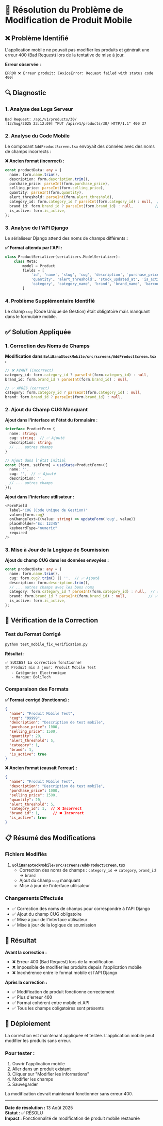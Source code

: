 # 🔧 Résolution du Problème de Modification de Produit Mobile

## ❌ Problème Identifié

L'application mobile ne pouvait pas modifier les produits et générait une erreur 400 (Bad Request) lors de la tentative de mise à jour.

**Erreur observée :**
```
ERROR ❌ Erreur produit: [AxiosError: Request failed with status code 400]
```

## 🔍 Diagnostic

### 1. Analyse des Logs Serveur
```
Bad Request: /api/v1/products/30/
[13/Aug/2025 23:12:09] "PUT /api/v1/products/30/ HTTP/1.1" 400 37
```

### 2. Analyse du Code Mobile
Le composant `AddProductScreen.tsx` envoyait des données avec des noms de champs incorrects :

**❌ Ancien format (incorrect) :**
```typescript
const productData: any = {
  name: form.name.trim(),
  description: form.description.trim(),
  purchase_price: parseInt(form.purchase_price),
  selling_price: parseInt(form.selling_price),
  quantity: parseInt(form.quantity),
  alert_threshold: parseInt(form.alert_threshold),
  category_id: form.category_id ? parseInt(form.category_id) : null,  // ❌ Incorrect
  brand_id: form.brand_id ? parseInt(form.brand_id) : null,          // ❌ Incorrect
  is_active: form.is_active,
};
```

### 3. Analyse de l'API Django
Le sérialiseur Django attend des noms de champs différents :

**✅ Format attendu par l'API :**
```python
class ProductSerializer(serializers.ModelSerializer):
    class Meta:
        model = Product
        fields = [
            'id', 'name', 'slug', 'cug', 'description', 'purchase_price', 'selling_price',
            'quantity', 'alert_threshold', 'stock_updated_at', 'is_active', 'created_at', 'updated_at',
            'category', 'category_name', 'brand', 'brand_name', 'barcodes'  # ✅ 'category' et 'brand'
        ]
```

### 4. Problème Supplémentaire Identifié
Le champ `cug` (Code Unique de Gestion) était obligatoire mais manquant dans le formulaire mobile.

## ✅ Solution Appliquée

### 1. Correction des Noms de Champs
**Modification dans `BoliBanaStockMobile/src/screens/AddProductScreen.tsx` :**

```typescript
// ❌ AVANT (incorrect)
category_id: form.category_id ? parseInt(form.category_id) : null,
brand_id: form.brand_id ? parseInt(form.brand_id) : null,

// ✅ APRÈS (correct)
category: form.category_id ? parseInt(form.category_id) : null,
brand: form.brand_id ? parseInt(form.brand_id) : null,
```

### 2. Ajout du Champ CUG Manquant
**Ajout dans l'interface et l'état du formulaire :**

```typescript
interface ProductForm {
  name: string;
  cug: string;  // ✅ Ajouté
  description: string;
  // ... autres champs
}

// Ajout dans l'état initial
const [form, setForm] = useState<ProductForm>({
  name: '',
  cug: '',  // ✅ Ajouté
  description: '',
  // ... autres champs
});
```

**Ajout dans l'interface utilisateur :**
```typescript
<FormField
  label="CUG (Code Unique de Gestion)"
  value={form.cug}
  onChangeText={(value: string) => updateForm('cug', value)}
  placeholder="Ex: 12345"
  keyboardType="numeric"
  required
/>
```

### 3. Mise à Jour de la Logique de Soumission
**Ajout du champ CUG dans les données envoyées :**

```typescript
const productData: any = {
  name: form.name.trim(),
  cug: form.cug?.trim() || '',  // ✅ Ajouté
  description: form.description.trim(),
  // ... autres champs avec les bons noms
  category: form.category_id ? parseInt(form.category_id) : null,  // ✅ Corrigé
  brand: form.brand_id ? parseInt(form.brand_id) : null,          // ✅ Corrigé
  is_active: form.is_active,
};
```

## 🧪 Vérification de la Correction

### Test du Format Corrigé
```bash
python test_mobile_fix_verification.py
```

**Résultat :**
```
✅ SUCCÈS! La correction fonctionne!
📦 Produit mis à jour: Produit Mobile Test
   - Catégorie: Électronique
   - Marque: BoliTech
```

### Comparaison des Formats

**✅ Format corrigé (fonctionne) :**
```json
{
  "name": "Produit Mobile Test",
  "cug": "99999",
  "description": "Description de test mobile",
  "purchase_price": 1000,
  "selling_price": 1500,
  "quantity": 20,
  "alert_threshold": 5,
  "category": 1,
  "brand": 1,
  "is_active": true
}
```

**❌ Ancien format (causait l'erreur) :**
```json
{
  "name": "Produit Mobile Test",
  "description": "Description de test mobile",
  "purchase_price": 1000,
  "selling_price": 1500,
  "quantity": 20,
  "alert_threshold": 5,
  "category_id": 1,  // ❌ Incorrect
  "brand_id": 1,      // ❌ Incorrect
  "is_active": true
}
```

## 📋 Résumé des Modifications

### Fichiers Modifiés
1. **`BoliBanaStockMobile/src/screens/AddProductScreen.tsx`**
   - Correction des noms de champs : `category_id` → `category`, `brand_id` → `brand`
   - Ajout du champ `cug` manquant
   - Mise à jour de l'interface utilisateur

### Changements Effectués
- ✅ Correction des noms de champs pour correspondre à l'API Django
- ✅ Ajout du champ CUG obligatoire
- ✅ Mise à jour de l'interface utilisateur
- ✅ Mise à jour de la logique de soumission

## 🎯 Résultat

**Avant la correction :**
- ❌ Erreur 400 (Bad Request) lors de la modification
- ❌ Impossible de modifier les produits depuis l'application mobile
- ❌ Incohérence entre le format mobile et l'API Django

**Après la correction :**
- ✅ Modification de produit fonctionne correctement
- ✅ Plus d'erreur 400
- ✅ Format cohérent entre mobile et API
- ✅ Tous les champs obligatoires sont présents

## 🚀 Déploiement

La correction est maintenant appliquée et testée. L'application mobile peut modifier les produits sans erreur.

### Pour tester :
1. Ouvrir l'application mobile
2. Aller dans un produit existant
3. Cliquer sur "Modifier les informations"
4. Modifier les champs
5. Sauvegarder

La modification devrait maintenant fonctionner sans erreur 400.

---

**Date de résolution :** 13 Août 2025  
**Statut :** ✅ RÉSOLU  
**Impact :** Fonctionnalité de modification de produit mobile restaurée
